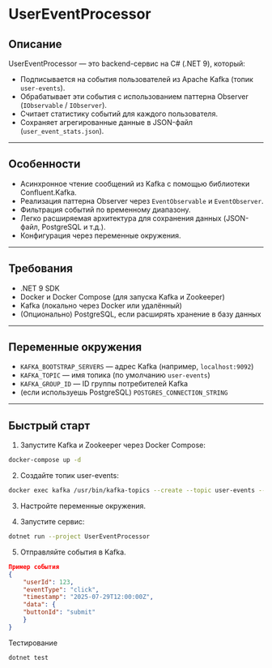 ﻿# UserEventProcessor

## Описание

UserEventProcessor — это backend-сервис на C# (.NET 9), который:

- Подписывается на события пользователей из Apache Kafka (топик `user-events`).
- Обрабатывает эти события с использованием паттерна Observer (`IObservable` / `IObserver`).
- Считает статистику событий для каждого пользователя.
- Сохраняет агрегированные данные в JSON-файл (`user_event_stats.json`).

---

## Особенности

- Асинхронное чтение сообщений из Kafka с помощью библиотеки Confluent.Kafka.
- Реализация паттерна Observer через `EventObservable` и `EventObserver`.
- Фильтрация событий по временному диапазону.
- Легко расширяемая архитектура для сохранения данных (JSON-файл, PostgreSQL и т.д.).
- Конфигурация через переменные окружения.

---

## Требования

- .NET 9 SDK
- Docker и Docker Compose (для запуска Kafka и Zookeeper)
- Kafka (локально через Docker или удалённый)
- (Опционально) PostgreSQL, если расширять хранение в базу данных

---

## Переменные окружения

- `KAFKA_BOOTSTRAP_SERVERS` — адрес Kafka (например, `localhost:9092`)
- `KAFKA_TOPIC` — имя топика (по умолчанию `user-events`)
- `KAFKA_GROUP_ID` — ID группы потребителей Kafka
- (если используешь PostgreSQL) `POSTGRES_CONNECTION_STRING`

---

## Быстрый старт

1. Запустите Kafka и Zookeeper через Docker Compose:

```bash
docker-compose up -d
```
2. Создайте топик user-events:

```bash
docker exec kafka /usr/bin/kafka-topics --create --topic user-events --bootstrap-server localhost:9092 --partitions 1 --replication-factor 1
```
3. Настройте переменные окружения.

4. Запустите сервис:
```bash
dotnet run --project UserEventProcessor
```
5. Отправляйте события в Kafka.
```json
Пример события
{
    "userId": 123,
    "eventType": "click",
    "timestamp": "2025-07-29T12:00:00Z",
    "data": {
    "buttonId": "submit"
    }
}
```
Тестирование
```bash
dotnet test
```
